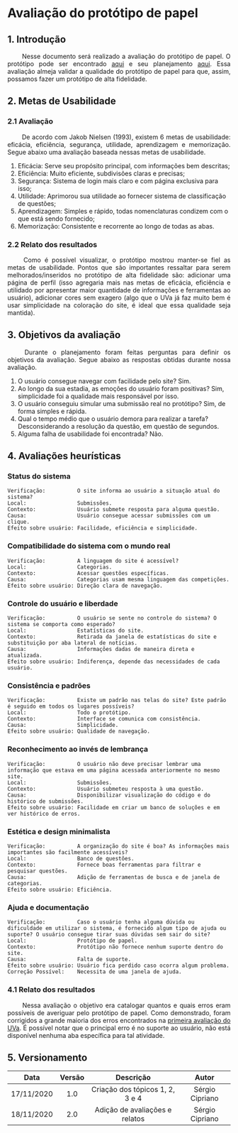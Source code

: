 # Avaliação do protótipo de papel

## 1. Introdução

<p align="justify"> &emsp;&emsp; Nesse documento será realizado a avaliação do protótipo de papel. O protótipo pode ser encontrado <a href="https://interacao-humano-computador.github.io/2020.1-UVaJudge/entrega_5/prototipo_papel/prototipo/">aqui</a> e seu planejamento <a href="https://interacao-humano-computador.github.io/2020.1-UVaJudge/entrega_5/prototipo_papel/planejamento_avaliacao/">aqui</a>. Essa avaliação almeja validar a qualidade do protótipo de papel para que, assim, possamos fazer um protótipo de alta fidelidade.</p>

## 2. Metas de Usabilidade

### 2.1 Avaliação

<p align="justify"> &emsp;&emsp; De acordo com Jakob Nielsen (1993), existem 6 metas de usabilidade: eficácia, eficiência, segurança, utilidade, aprendizagem e memorização. Segue abaixo uma avaliação baseada nessas metas de usabilidade.</p>

1. Eficácia: Serve seu propósito principal, com informações bem descritas;
2. Eficiência: Muito eficiente, subdivisões claras e precisas;
3. Segurança: Sistema de login mais claro e com página exclusiva para isso;
4. Utilidade: Aprimorou sua utilidade ao fornecer sistema de classificação de questões;
5. Aprendizagem: Simples e rápido, todas nomenclaturas condizem com o que está sendo fornecido;
6. Memorização: Consistente e recorrente ao longo de todas as abas.

### 2.2 Relato dos resultados

<p align="justify"> &emsp;&emsp; Como é possível visualizar, o protótipo mostrou manter-se fiel as metas de usabilidade. Pontos que são importantes ressaltar para serem melhorados/inseridos no protótipo de alta fidelidade são: adicionar uma página de perfil (isso agregaria mais nas metas de eficácia, eficiência e utilidado por apresentar maior quantidade de informações e ferramentas ao usuário), adicionar cores sem exagero (algo que o UVa já faz muito bem é usar simplicidade na coloração do site, é ideal que essa qualidade seja mantida).</p>

## 3. Objetivos da avaliação

<p align="justify"> &emsp;&emsp; Durante o planejamento foram feitas perguntas para definir os objetivos da avaliação. Segue abaixo as respostas obtidas durante nossa avaliação.</p>

1. O usuário consegue navegar com facilidade pelo site? Sim.
2. Ao longo da sua estadia, as emoções do usuário foram positivas? Sim, simplicidade foi a qualidade mais responsável por isso. 
3. O usuário conseguiu simular uma submissão real no protótipo? Sim, de forma simples e rápida.
4. Qual o tempo médio que o usuário demora para realizar a tarefa? Desconsiderando a resolução da questão, em questão de segundos.
5. Alguma falha de usabilidade foi encontrada? Não.

## 4. Avaliações heurísticas

### Status do sistema

```
Verificação:          O site informa ao usuário a situação atual do sistema?
Local:                Submissões.
Contexto:             Usuário submete resposta para alguma questão.
Causa:                Usuário consegue acessar submissões com um clique.
Efeito sobre usuário: Facilidade, eficiência e simplicidade.
```

### Compatibilidade do sistema com o mundo real

```
Verificação:          A linguagem do site é acessível?
Local:                Categorias.
Contexto:             Acessar questões específicas.
Causa:                Categorias usam mesma linguagem das competições.
Efeito sobre usuário: Direção clara de navegação.
```

### Controle do usuário e liberdade

```
Verificação:          O usuário se sente no controle do sistema? O sistema se comporta como esperado?
Local:                Estatísticas do site.
Contexto:             Retirada da janela de estatísticas do site e substituição por aba lateral de notícias.
Causa:                Informações dadas de maneira direta e atualizada.
Efeito sobre usuário: Indiferença, depende das necessidades de cada usuário.
```

### Consistência e padrões

```
Verificação:          Existe um padrão nas telas do site? Este padrão é seguido em todos os lugares possíveis?
Local:                Todo o protótipo.
Contexto:             Interface se comunica com consistência.
Causa:                Simplicidade.
Efeito sobre usuário: Qualidade de navegação.
```

### Reconhecimento ao invés de lembrança

```
Verificação:          O usuário não deve precisar lembrar uma informação que estava em uma página acessada anteriormente no mesmo site.
Local:                Submissões.
Contexto:             Usuário submeteu resposta à uma questão.
Causa:                Disponibilizar visualização do código e do histórico de submissões.
Efeito sobre usuário: Facilidade em criar um banco de soluções e em ver histórico de erros.
```

### Estética e design minimalista

```
Verificação:          A organização do site é boa? As informações mais importantes são facilmente acessíveis?
Local:                Banco de questões.
Contexto:             Fornece boas ferramentas para filtrar e pesquisar questões.
Causa:                Adição de ferramentas de busca e de janela de categorias.
Efeito sobre usuário: Eficiência.
```

### Ajuda e documentação

```
Verificação:          Caso o usuário tenha alguma dúvida ou dificuldade em utilizar o sistema, é fornecido algum tipo de ajuda ou suporte? O usuário consegue tirar suas dúvidas sem sair do site?
Local:                Protótipo de papel.
Contexto:             Protótipo não fornece nenhum suporte dentro do site.
Causa:                Falta de suporte.
Efeito sobre usuário: Usuário fica perdido caso ocorra algum problema.
Correção Possível:    Necessita de uma janela de ajuda.
```

### 4.1 Relato dos resultados

<p align="justify"> &emsp;&emsp; Nessa avaliação o objetivo era catalogar quantos e quais erros eram possíveis de averiguar pelo protótipo de papel. Como demonstrado, foram corrigidos a grande maioria dos erros encontrados na <a href="https://interacao-humano-computador.github.io/2020.1-UVaJudge/entrega_1/avaliacoes_individuais/avaliacao_uva/">primeira avaliação do UVa</a>. É possível notar que o principal erro é no suporte ao usuário, não está disponível nenhuma aba específica para tal atividade.</p>

## 5. Versionamento

|Data|Versão|Descrição|Autor|
|:-:|:-:|:-:|:-:|
|17/11/2020|1.0|Criação dos tópicos 1, 2, 3 e 4|Sérgio Cipriano|
|18/11/2020|2.0|Adição de avaliações e relatos|Sérgio Cipriano|